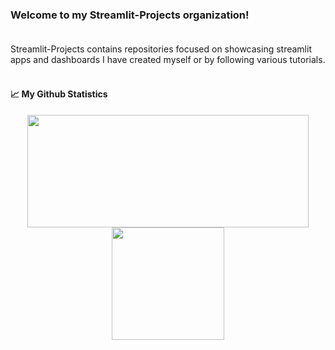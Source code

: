 ### Welcome to my Streamlit-Projects organization! <br><br/>

Streamlit-Projects contains repositories focused on showcasing streamlit apps and dashboards I have created myself or by following various tutorials.<br><br/>

#### :chart_with_upwards_trend: My Github Statistics

<p align="center">
<img height="180em" width="450em" src="https://github-readme-stats.vercel.app/api?username=mBohunickaCharles&show_icons=true&theme=algolia" align = "center"/>
<img height="180em" src="https://github-readme-stats.vercel.app/api/top-langs?username=mBohunickaCharles&show_icons=true&locale=en&theme=algolia" align = "center"/>
</p>
